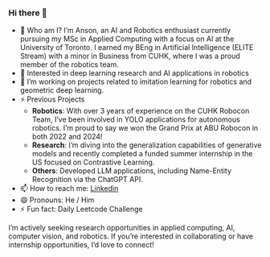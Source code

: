 ### Hi there 👋

<!--
**thshek0/thshek0** is a ✨ _special_ ✨ repository because its `README.md` (this file) appears on your GitHub profile.

Here are some ideas to get you started:
-->
- 🤔 Who am I? I’m Anson, an AI and Robotics enthusiast currently pursuing my MSc in Applied Computing with a focus on AI at the University of Toronto. I earned my BEng in Artificial Intelligence (ELITE Stream) with a minor in Business from CUHK, where I was a proud member of the robotics team.
- 🌱 Interested in deep learning research and AI applications in robotics
- 🔭 I’m working on projects related to imitation learning for robotics and geometric deep learning.
- ⚡ Previous Projects
  - **Robotics**: With over 3 years of experience on the CUHK Robocon Team, I’ve been involved in YOLO applications for autonomous robotics. I’m proud to say we won the Grand Prix at ABU Robocon in both 2022 and 2024!
  - **Research**: I’m diving into the generalization capabilities of generative models and recently completed a funded summer internship in the US focused on Contrastive Learning.
  - **Others**: Developed LLM applications, including Name-Entity Recognition via the ChatGPT API.
- 📫 How to reach me: [Linkedin](www.linkedin.com/in/shekanson)
- 😄 Pronouns: He / Him
- ⚡ Fun fact: Daily Leetcode Challenge

I’m actively seeking research opportunities in applied computing, AI, computer vision, and robotics. If you’re interested in collaborating or have internship opportunities, I’d love to connect!
